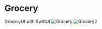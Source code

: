 # Grocery
GroceryUI with SwiftUI
![Grocery](https://user-images.githubusercontent.com/91268094/186647981-7dbc3107-66d8-4f45-adea-2b4053fd0ec8.png)
![Grocery2](https://user-images.githubusercontent.com/91268094/186648001-c695230e-45a1-4e2e-ac67-77beed20750c.png)

